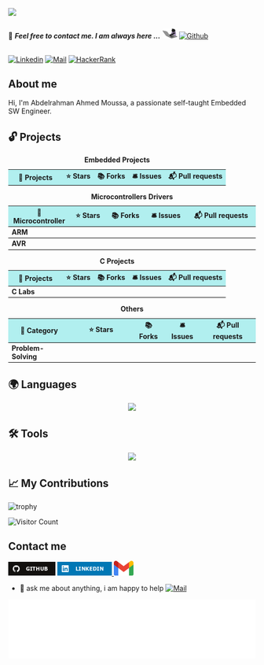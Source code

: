 <h1>
    <img align="center" src="assets/welcome.png" >
</h1>

📝 ***Feel free to contact me. I am always here ...*** <img src="assets/giphy.gif" width="30">  [![Github](https://img.shields.io/github/followers/abd-elarhman?label=Follow%20Me&style=social)](https://github.com/abd-elarhman)
<br>

<br> [![Linkedin](https://img.shields.io/badge/LinkedIn-Abdelrahman%20Ahmed-blue?logo=Linkedin&logoColor=blue&labelColor=black)](https://www.linkedin.com/in/-abdelrahman-ahmed//) [![Mail](https://img.shields.io/badge/abdelrahman.ahmed0599@gmail.com-blue?logo=Gmail&logoColor=blue&labelColor=black)](mailto:ma.karam272@gmail.com) [![HackerRank](https://img.shields.io/badge/HackerRank-abdelrahman_ah30-brightgreen?logo=HackerRank&logoColor=Green&labelColor=black)](https://www.hackerrank.com/profile/abdelrahman_ah30) </br>

## About me

Hi, I'm Abdelrahman Ahmed Moussa, a passionate self-taught Embedded SW Engineer.


## 🔓 Projects

<table style="width:100%;">
  <caption><b> Embedded Projects </b></caption>
  <colgroup>
    <col span="1" style="width:25%;">
  </colgroup>
  <thead>
    <tr style="border-bottom: 1.5px solid black; background-color: rgba(0, 204, 204, 0.3);">
      <th>🎁 Projects</th>
      <th>⭐ Stars</th>
      <th>📚 Forks</th>
      <th>🛎 Issues</th>
      <th>📬 Pull requests</th>
    </tr>
  </thead>
  <tbody>
    
  </tbody>
</table>

<table style="width:100%;">
    <caption><b> Microcontrollers Drivers </b></caption>
  <colgroup>
    <col span="1" style="width:25%;">
  </colgroup>
  <thead>
  <thead>
    <tr style="border-bottom: 1.5px solid black; background-color: rgba(0, 204, 204, 0.3);">
      <th>🎁 Microcontroller</td>
      <th>⭐ Stars</td>
      <th>📚 Forks</td>
      <th>🛎 Issues</td>
      <th>📬 Pull requests</td>
    </tr>
  </thead>
  <tbody>
    <tr style="border-bottom: 1.5px solid black;">
      <td><a href="" style="display:block; text-decoration:none;"><b>ARM</b></a></td>
    </tr>
    <tr style="border-bottom: 1.5px solid black;">
      <td><a href="" style="display:block; text-decoration:none;"><b>AVR</b></a></td>
      </tr>
  </tbody>
</table>

<table style="width:100%;">
  <caption><b> C Projects </b></caption>
  <colgroup>
    <col span="1" style="width:25%;">
  </colgroup>
  <thead>
  <thead>
    <tr style="border-bottom: 1.5px solid black; background-color: rgba(0, 204, 204, 0.3);">
      <th>🎁 Projects</th>
      <th>⭐ Stars</th>
      <th>📚 Forks</th>
      <th>🛎 Issues</th>
      <th>📬 Pull requests</th>
    </tr>
  </thead>
  <tbody>
    <tr style="border-bottom: 1.5px solid black;">
      <td><a href="" style="display:block; text-decoration:none;"><b>C Labs</b></a></td>
    </tr>
  </tbody>
</table>

<table style="width:100%;">
    <colgroup>
    <col span="1" style="width:25%;">
  </colgroup>
  <thead>
  <thead>
    <caption><b> Others </b></caption>
    <colgroup>
    <col span="1" style="width:25%;">
  </colgroup>
  <thead>
  <thead>
        <tr style="border-bottom: 1.5px solid black; background-color: rgba(0, 204, 204, 0.3);">
            <th>🎁 Category</th>
            <th>⭐ Stars</th>
            <th>📚 Forks</th>
            <th>🛎 Issues</th>
            <th>📬 Pull requests</th>
        </tr>
    </thead>
    <tbody>
        <tr style="border-bottom: 1.5px solid black;">
        <td><a href="" style="display:block;   text-decoration:none;"><b> Problem-Solving </b></a></td>
    </tr>
  </tbody>
</table>

## 🌍 Languages

<p align="center">
  <a href="https://skillicons.dev">
    <img src="https://skillicons.dev/icons?i=c,cpp,py" />
  </a>
</p>

## 🛠️ Tools

<p align="center">
  <a href="https://skillicons.dev">
    <img src="https://skillicons.dev/icons?i=git,github,docker,ubuntu,raspberrypi,linux,vscode,eclipse,cmake,bash" />
  </a>
</p>

## 📈 My Contributions <br>

![trophy](https://github-profile-trophy.vercel.app/?username=abd-elarhman)

![Visitor Count](https://profile-counter.glitch.me/abd-elarhman/count.svg)

## Contact me

<p>
    <a href="https://github.com/abd-elarhman" target="_blank"><img alt="Github" src="assets/github.png"></a>
    <a href="https://www.linkedin.com/in/-abdelrahman-ahmed" target="_blank"><img alt="LinkedIn" src="assets/linkedin.png">
    </a>
    <a href="mailto:abdelrahman.ahmed0599@gmail.com" target="_blank"><img alt="Gmail" src="assets/gmail.png" height="30"></a>
</p>

- 💬 ask me about anything, i am happy to help [![Mail](https://img.shields.io/badge/abdelrahman.ahmed0599@gmail.com-blue?logo=Gmail&logoColor=blue&labelColor=black)](mailto:abdelrahman.ahmed0599@gmail.com)

<div align="center">

<img height="120" alt="Thanks for visiting me" width="100%" src="assets/marquee.svg" />
<br />
